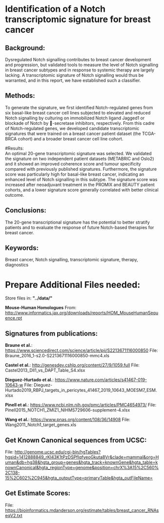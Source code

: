 # Identification of a Notch transcriptomic signature for breast cancer

## Background:  
Dysregulated Notch signalling contributes to breast cancer development and progression, but validated
tools to measure the level of Notch signalling in breast cancer subtypes and in response to systemic
therapy are largely lacking. A transcriptomic signature of Notch signalling would thus be warranted, and
in this report, we have established such a classifier.

## Methods:  
To generate the signature, we first identified Notch-regulated genes from six basal-like breast cancer cell
lines subjected to elevated and reduced Notch signalling by culturing on immobilized Notch ligand Jagged1
or blockade of Notch by -secretase inhibitors, respectively. From this cadre of Notch-regulated genes, we
developed candidate transcriptomic signatures that were trained on a breast cancer patient dataset (the
TCGA-BRCA cohort) and a broader breast cancer cell line cohort.

#Results:  
An optimal 20-gene transcriptomic signature was selected. We validated the signature on two
independent patient datasets (METABRIC and Oslo2) and it showed an improved coherence score and
tumour specificity compared with previously published signatures. Furthermore, the signature score was
particularly high for basal-like breast cancer, indicating an enhanced level of Notch signalling in this
subtype. The signature score was increased after neoadjuvant treatment in the PROMIX and BEAUTY
patient cohorts, and a lower signature score generally correlated with better clinical outcome.

## Conclusions:  
The 20-gene transcriptional signature has the potential to better stratify patients and to evaluate the
response of future Notch-based therapies for breast cancer.

## Keywords:  
Breast cancer, Notch signalling, transcriptomic signature, therapy, diagnostics

# Prepare Additional Files needed:

Store files in: **"../data/"**

**Mouse-Human Homologues**
From: http://www.informatics.jax.org/downloads/reports/HOM_MouseHumanSequence.rpt

## Signatures from publications:

**Braune et al.**: https://www.sciencedirect.com/science/article/pii/S2213671116000850
File: Braune_2016_1-s2.0-S2213671116000850-mmc4.xls

**Castel et al.**: http://genesdev.cshlp.org/content/27/9/1059.full
File: Castel2013_Dll1_vs_DAPT_Table_S4.xlsx

**Dieguez-Hurtado et al.**: https://www.nature.com/articles/s41467-019-10643-w
File: Dieguez-Hurtado2019_RBPJ_targets_in_pericytes_41467_2019_10643_MOESM7_ESM.xlsx

**Pinell et al.**: https://www.ncbi.nlm.nih.gov/pmc/articles/PMC4654973/
File: Pinell2015_NOTCH1_ZMIZ1_NIHMS729606-supplement-4.xlsx

**Wang et al.**: https://www.pnas.org/content/108/36/14908
File: Wang2011_Notch1_target_genes.xls

## Get Known Canonical sequences from UCSC:  
File: http://genome.ucsc.edu/cgi-bin/hgTables?hgsid=1412888849_rKl43K1tPzDSPfIqfyeoGkuta8Vr&clade=mammal&org=Human&db=hg38&hgta_group=genes&hgta_track=knownGene&hgta_table=knownCanonical&hgta_regionType=genome&position=chrX%3A15%2C560%2C138-15%2C602%2C945&hgta_outputType=primaryTable&hgta_outFileName=

## Get Estimate Scores:
File: https://bioinformatics.mdanderson.org/estimate/tables/breast_cancer_RNAseqV2.txt
